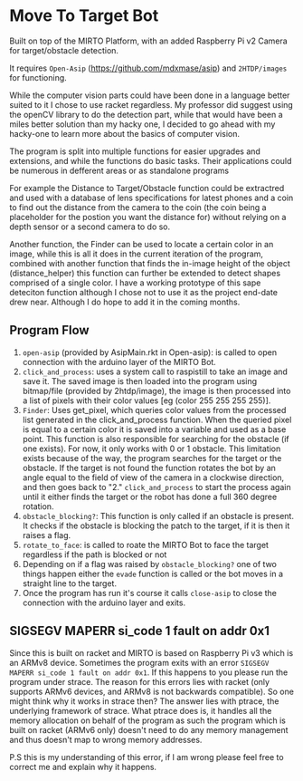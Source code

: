 # Move To Target Bot

Built on top of the MIRTO Platform, with an added Raspberry Pi v2 Camera for target/obstacle detection.

It requires `Open-Asip` (https://github.com/mdxmase/asip) and `2HTDP/images` for functioning.

While the computer vision parts could have been done in a language better suited to it I chose to use racket regardless. My professor did suggest using the openCV library to do the detection part, while that would have been a miles better solution than my hacky one, I decided to go ahead with my hacky-one to learn more about the basics of computer vision.

The program is split into multiple functions for easier upgrades and extensions, and while the functions do basic tasks. Their applications could be numerous in defferent areas or as standalone programs

For example the Distance to Target/Obstacle function could be extractred and used with a database of lens specifications for latest phones and a coin to find out the distance from the camera to the coin (the coin being a placeholder for the postion you want the distance for) without relying on a depth sensor or a second camera to do so.

Another function, the Finder can be used to locate a certain color in an image, while this is all it does in the current iteration of the program, combined with another function that finds the in-image height of the object (distance_helper) this function can further be extended to detect shapes comprised of a single color. I have a working prototype of this sape deteciton function although I chose not to use it as the project end-date drew near. Although I do hope to add it in the coming months.

## Program Flow

1. `open-asip` (provided by AsipMain.rkt in Open-asip): is called to open connection with the arduino layer of the MIRTO Bot.
2. `click_and_process`: uses a system call to raspistill to take an image and save it. The saved image is then loaded into the program using bitmap/file (provided by 2htdp/image), the image is then processed into a list of pixels with their color values [eg (color 255 255 255 255)].
3. `Finder`: Uses get_pixel, which queries color values from the processed list generated in the click_and_process function. When the queried pixel is equal to a certain color it is saved into a variable and used as a base point. This function is also responsible for searching for the obstacle (if one exists). For now, it only works with 0 or 1 obstacle. This limitation exists because of the way, the program searches for the target or the obstacle.
If the target is not found the function rotates the bot by an angle equal to the field of view of the camera in a clockwise direction, and then goes back to "2." `click_and_process` to start the process again until it either finds the target or the robot has done a full 360 degree rotation.
4. `obstacle_blocking?`: This function is only called if an obstacle is present. It checks if the obstacle is blocking the patch to the target, if it is then it raises a flag.
5.  `rotate_to_face`: is called to roate the MIRTO Bot to face the target regardless if the path is blocked or not
6. Depending on if a flag was raised by `obstacle_blocking?` one of two things happen either the `evade` function is called or the bot moves in a straight line to the target.
7. Once the program has run it's course it calls `close-asip` to close the connection with the arduino layer and exits.

## SIGSEGV MAPERR si_code 1 fault on addr 0x1

Since this is built on racket and MIRTO is based on Raspberry Pi v3 which is an ARMv8 device. Sometimes the program exits with an error `SIGSEGV MAPERR si_code 1 fault on addr 0x1`. If this happens to you please run the program under strace. The reason for this errors lies with racket (only supports ARMv6 devices, and ARMv8 is not backwards compatible).
So one might think why it works in strace then? The answer lies with ptrace, the underlying framework of strace. What ptrace does is, it handles all the memory allocation on behalf of the program as such the program which is built on racket (ARMv6 only) doesn't need to do any memory management and thus doesn't map to wrong memory addresses.

P.S this is my understanding of this error, if I am wrong please feel free to correct me and explain why it happens.
